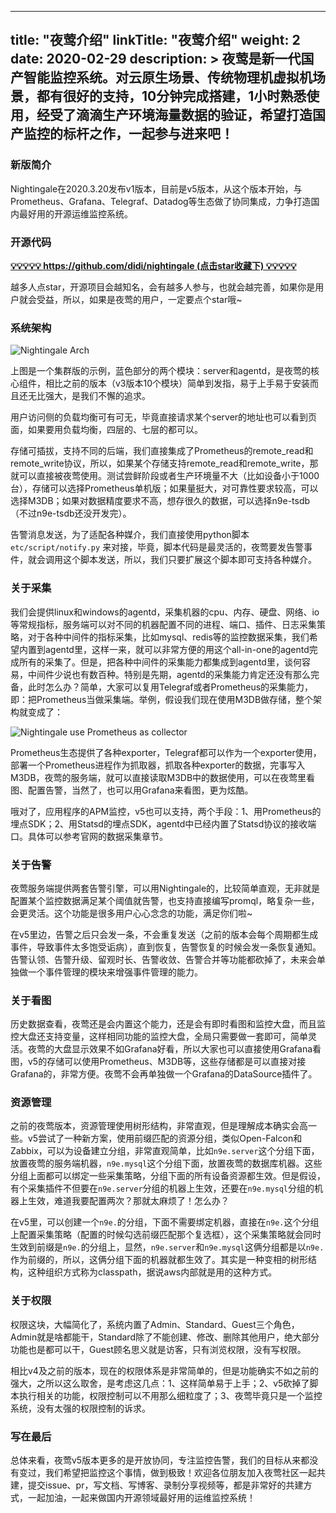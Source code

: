 
---
title: "夜莺介绍"
linkTitle: "夜莺介绍"
weight: 2
date: 2020-02-29
description: >
  夜莺是新一代国产智能监控系统。对云原生场景、传统物理机虚拟机场景，都有很好的支持，10分钟完成搭建，1小时熟悉使用，经受了滴滴生产环境海量数据的验证，希望打造国产监控的标杆之作，一起参与进来吧！
---

### 新版简介

Nightingale在2020.3.20发布v1版本，目前是v5版本，从这个版本开始，与Prometheus、Grafana、Telegraf、Datadog等生态做了协同集成，力争打造国内最好用的开源运维监控系统。

### 开源代码

**[💡💡💡💡💡 https://github.com/didi/nightingale (点击star收藏下) 💡💡💡💡💡](https://github.com/didi/nightingale)**

越多人点star，开源项目会越知名，会有越多人参与，也就会越完善，如果你是用户就会受益，所以，如果是夜莺的用户，一定要点个star哦~

### 系统架构

![Nightingale Arch](https://s3-gz01.didistatic.com/n9e-pub/image/n9e-v5-arch01.png)

上图是一个集群版的示例，蓝色部分的两个模块：server和agentd，是夜莺的核心组件，相比之前的版本（v3版本10个模块）简单到发指，易于上手易于安装而且还无比强大，是我们不懈的追求。

用户访问侧的负载均衡可有可无，毕竟直接请求某个server的地址也可以看到页面，如果要用负载均衡，四层的、七层的都可以。

存储可插拔，支持不同的后端，我们直接集成了Prometheus的remote_read和remote_write协议，所以，如果某个存储支持remote_read和remote_write，那就可以直接被夜莺使用。测试尝鲜阶段或者生产环境量不大（比如设备小于1000台），存储可以选择Prometheus单机版；如果量挺大，对可靠性要求较高，可以选择M3DB；如果对数据精度要求不高，想存很久的数据，可以选择n9e-tsdb（不过n9e-tsdb还没开发完）。

告警消息发送，为了适配各种媒介，我们直接使用python脚本 `etc/script/notify.py` 来对接，毕竟，脚本代码是最灵活的，夜莺要发告警事件，就会调用这个脚本发送，所以，我们只要扩展这个脚本即可支持各种媒介。

### 关于采集

我们会提供linux和windows的agentd，采集机器的cpu、内存、硬盘、网络、io等常规指标，服务端可以对不同的机器配置不同的进程、端口、插件、日志采集策略，对于各种中间件的指标采集，比如mysql、redis等的监控数据采集，我们希望内置到agentd里，这样一来，就可以非常方便的用这个all-in-one的agentd完成所有的采集了。但是，把各种中间件的采集能力都集成到agentd里，谈何容易，中间件少说也有数百种。特别是先期，agentd的采集能力肯定还没有那么完备，此时怎么办？简单，大家可以复用Telegraf或者Prometheus的采集能力，即：把Prometheus当做采集端。举例，假设我们现在使用M3DB做存储，整个架构就变成了：

![Nightingale use Prometheus as collector](https://s3-gz01.didistatic.com/n9e-pub/image/n9e-v5-prom-collect.png)

Prometheus生态提供了各种exporter，Telegraf都可以作为一个exporter使用，部署一个Prometheus进程作为抓取器，抓取各种exporter的数据，完事写入M3DB，夜莺的服务端，就可以直接读取M3DB中的数据使用，可以在夜莺里看图、配置告警，当然了，也可以用Grafana来看图，更为炫酷。

哦对了，应用程序的APM监控，v5也可以支持，两个手段：1、用Prometheus的埋点SDK；2、用Statsd的埋点SDK，agentd中已经内置了Statsd协议的接收端口。具体可以参考官网的数据采集章节。

### 关于告警

夜莺服务端提供两套告警引擎，可以用Nightingale的，比较简单直观，无非就是配置某个监控数据满足某个阈值就告警，也支持直接编写promql，略复杂一些，会更灵活。这个功能是很多用户心心念念的功能，满足你们啦~

在v5里边，告警之后只会发一条，不会重复发送（之前的版本会每个周期都生成事件，导致事件太多饱受诟病），直到恢复，告警恢复的时候会发一条恢复通知。告警认领、告警升级、留观时长、告警收敛、告警合并等功能都砍掉了，未来会单独做一个事件管理的模块来增强事件管理的能力。

### 关于看图

历史数据查看，夜莺还是会内置这个能力，还是会有即时看图和监控大盘，而且监控大盘还支持变量，这样相同功能的监控大盘，全局只需要做一套即可，简单灵活。夜莺的大盘显示效果不如Grafana好看，所以大家也可以直接使用Grafana看图，v5的存储可以使用Prometheus、M3DB等，这些存储都是可以直接对接Grafana的，非常方便。夜莺不会再单独做一个Grafana的DataSource插件了。

### 资源管理

之前的夜莺版本，资源管理使用树形结构，非常直观，但是理解成本确实会高一些。v5尝试了一种新方案，使用前缀匹配的资源分组，类似Open-Falcon和Zabbix，可以为设备建立分组，非常直观简单，比如`n9e.server`这个分组下面，放置夜莺的服务端机器，`n9e.mysql`这个分组下面，放置夜莺的数据库机器。这些分组上面都可以绑定一些采集策略，分组下面的所有设备资源都生效。但是假设，有个采集插件不但要在`n9e.server`分组的机器上生效，还要在`n9e.mysql`分组的机器上生效，难道我要配置两次？那就太麻烦了！怎么办？

在v5里，可以创建一个`n9e.`的分组，下面不需要绑定机器，直接在`n9e.`这个分组上配置采集策略（配置的时候勾选前缀匹配那个复选框），这个采集策略就会同时生效到前缀是`n9e.`的分组上，显然，`n9e.server`和`n9e.mysql`这俩分组都是以`n9e.`作为前缀的，所以，这俩分组下面的机器就都生效了。其实是一种变相的树形结构，这种组织方式称为classpath，据说aws内部就是用的这种方式。


### 关于权限

权限这块，大幅简化了，系统内置了Admin、Standard、Guest三个角色，Admin就是啥都能干，Standard除了不能创建、修改、删除其他用户，绝大部分功能也是都可以干，Guest顾名思义就是访客，只有浏览权限，没有写权限。

相比v4及之前的版本，现在的权限体系是非常简单的，但是功能确实不如之前的强大，之所以这么取舍，是考虑这几点：1、这样简单易于上手；2、v5砍掉了脚本执行相关的功能，权限控制可以不用那么细粒度了；3、夜莺毕竟只是一个监控系统，没有太强的权限控制的诉求。

### 写在最后

总体来看，夜莺v5版本更多的是开放协同，专注监控告警，我们的目标从来都没有变过，我们希望把监控这个事情，做到极致！欢迎各位朋友加入夜莺社区一起共建，提交issue、pr，写文档、写博客、录制分享视频等，都是非常好的共建方式，一起加油，一起来做国内开源领域最好用的运维监控系统！

